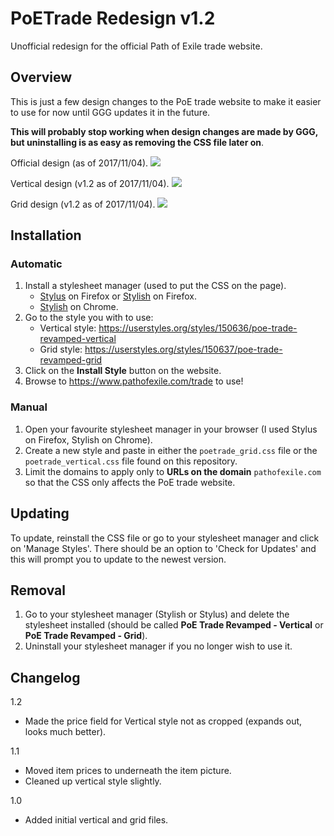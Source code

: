 # PoETrade Redesign v1.2
Unofficial redesign for the official Path of Exile trade website.

## Overview

This is just a few design changes to the PoE trade website to make it easier to use for now until GGG updates it in the future.

**This will probably stop working when design changes are made by GGG, but uninstalling is as easy as removing the CSS file later on**.

Official design (as of 2017/11/04).
![](https://i.imgur.com/JHX5P0V.png)

Vertical design (v1.2 as of 2017/11/04).
![](https://i.imgur.com/zh8T8xx.png)

Grid design (v1.2 as of 2017/11/04).
![](https://i.imgur.com/7lcWDJJ.png)

## Installation

### Automatic

1. Install a stylesheet manager (used to put the CSS on the page).
    - [Stylus](https://addons.mozilla.org/en-US/firefox/addon/styl-us/) on Firefox or [Stylish](https://addons.mozilla.org/en-US/firefox/addon/stylish/) on Firefox.
    - [Stylish](https://chrome.google.com/webstore/detail/stylish-custom-themes-for/fjnbnpbmkenffdnngjfgmeleoegfcffe?hl=en) on Chrome.
2. Go to the style you with to use:
    - Vertical style: https://userstyles.org/styles/150636/poe-trade-revamped-vertical
    - Grid style:  https://userstyles.org/styles/150637/poe-trade-revamped-grid
3. Click on the **Install Style** button on the website.
4. Browse to https://www.pathofexile.com/trade to use!

### Manual

1. Open your favourite stylesheet manager in your browser (I used Stylus on Firefox, Stylish on Chrome).
2. Create a new style and paste in either the `poetrade_grid.css` file or the `poetrade_vertical.css` file found on this repository.
3. Limit the domains to apply only to **URLs on the domain** `pathofexile.com` so that the CSS only affects the PoE trade website.

## Updating

To update, reinstall the CSS file or go to your stylesheet manager and click on 'Manage Styles'. There should be an option to 'Check for Updates' and this will prompt you to update to the newest version.

## Removal

1. Go to your stylesheet manager (Stylish or Stylus) and delete the stylesheet installed (should be called **PoE Trade Revamped - Vertical** or **PoE Trade Revamped - Grid**).
2. Uninstall your stylesheet manager if you no longer wish to use it.

## Changelog

1.2

- Made the price field for Vertical style not as cropped (expands out, looks much better).

1.1

- Moved item prices to underneath the item picture.
- Cleaned up vertical style slightly.

1.0

- Added initial vertical and grid files.
